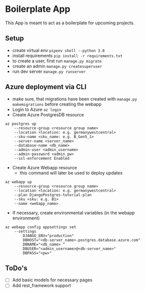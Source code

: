 # Boilerplate App
This App is meant to act as a boilerplate for upcoming projects.

## Setup
- create virtual env `pipenv shell --python 3.8`
- install requirements `pip install -r requirements.txt`
- to create a user, first run `manage.py migrate`
- create an admin `manage.py createsuperuser`
- run dev server `manage.py runserver`

## Azure deployment via CLI
- make sure, that migrations have been created with `manage.py makemigrations` before creating the webapp
- Login to Azure `az login`
- Create Azure PostgresDB resource
```
az postgres up 
    --resource-group <resource group name> 
    --location <location: e.g. germanywestcentral> 
    --sku-name <sku_name: e.g. B_Gen5_1> 
    --server-name <server_name> 
    --database-name <db_name> 
    --admin-user <admin_username> 
    --admin-password <admin_pw> 
    --ssl-enforcement Enabled
```
- Create Azure Webapp resource
  - this command will later be used to deploy updates
```
az webapp up 
    --resource-group <resource group name> 
    --location <location: e.g. germanywestcentral> 
    --plan DjangoPostgres-tutorial-plan 
    --sku <sku: e.g. B1> 
    --name <webapp_name>
```
- If necessary, create environmental variables (in the webapp environment)
```
az webapp config appsettings set 
    --settings 
        DJANGO_ENV="production" 
        DBHOST="<db-server_name>.postgres.database.azure.com" 
        DBNAME="<db_name> " 
        DBUSER="<admin_username>@<db-server_name>" 
        DBPASS="<pw>"
```

## ToDo's
- [ ] Add basic models for necessary pages
- [ ] Add rest_framework support